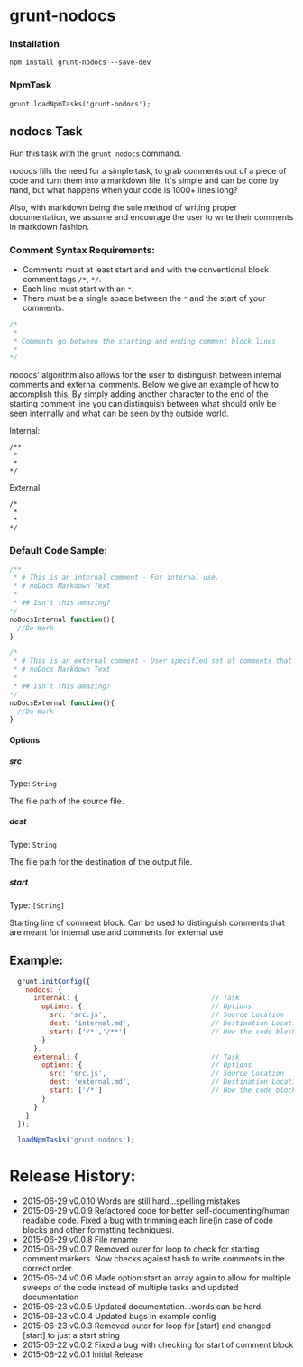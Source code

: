 # grunt-nodocs

### Installation

```
npm install grunt-nodocs --save-dev
```

### NpmTask

```
grunt.loadNpmTasks('grunt-nodocs');
```

## nodocs Task
Run this task with the `grunt nodocs` command.

nodocs fills the need for a simple task, to grab comments out of a piece of code and turn them into a markdown file. It's simple and can be done by hand, but what happens when your code is 1000+ lines long?

Also, with markdown being the sole method of writing proper documentation, we assume and encourage the user to write their comments in markdown fashion.

### Comment Syntax Requirements:
 - Comments must at least start and end with the conventional block comment tags `/*`, `*/`.
 - Each line must start with an `*`.
 - There must be a single space between the `*` and the start of your comments.

```js
/*
 *
 * Comments go between the starting and ending comment block lines
 *
*/
```

nodocs' algorithm also allows for the user to distinguish between internal comments and external comments. Below we give an example of how to accomplish this. By simply adding another character to the end of the starting comment line you can distinguish between what should only be seen internally and what can be seen by the outside world.

Internal:
```
/**
 *
 *
*/
```

External:
```
/*
 *
 *
*/
```

### Default Code Sample:

```js
/**
 * # This is an internal comment - For internal use.
 * # noDocs Markdown Text
 *
 * ## Isn't this amazing?
*/
noDocsInternal function(){
  //Do Work
}

/*
 * # This is an external comment - User specified set of comments that can be seen by the public
 * # noDocs Markdown Text
 *
 * ## Isn't this amazing?
*/
noDocsExternal function(){
  //Do Work
}
```

#### Options

##### src
Type: `String`

The file path of the source file.

##### dest
Type: `String`

The file path for the destination of the output file.

##### start
Type: `[String]`

Starting line of comment block. Can be used to distinguish comments that are meant for internal use and comments for external use

## Example:

```js
  grunt.initConfig({
    nodocs: {
      internal: {                                 // Task
        options: {                                // Options
          src: 'src.js',                          // Source Location  
          dest: 'internal.md',                    // Destination Location
          start: ['/*','/**']                     // How the code block starts.
        }
      },
      external: {                                 // Task
        options: {                                // Options
          src: 'src.js',                          // Source Location  
          dest: 'external.md',                    // Destination Location
          start: ['/*']                           // How the code block starts.
        }
      }
    }
  });

  loadNpmTasks('grunt-nodocs');
```

# Release History:
 - 2015-06-29 v0.0.10 Words are still hard...spelling mistakes
 - 2015-06-29 v0.0.9 Refactored code for better self-documenting/human readable code. Fixed a bug with trimming each line(in case of code blocks and other formatting techniques).
 - 2015-06-29 v0.0.8 File rename
 - 2015-06-29 v0.0.7 Removed outer for loop to check for starting comment markers. Now checks against hash to write comments in the correct order.
 - 2015-06-24 v0.0.6 Made option:start an array again to allow for multiple sweeps of the code instead of multiple tasks and updated documentation
 - 2015-06-23 v0.0.5 Updated documentation...words can be hard.
 - 2015-06-23 v0.0.4 Updated bugs in example config
 - 2015-06-23 v0.0.3 Removed outer for loop for [start] and changed [start] to just a start string
 - 2015-06-22 v0.0.2 Fixed a bug with checking for start of comment block
 - 2015-06-22 v0.0.1 Initial Release
